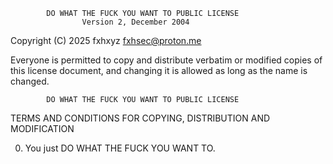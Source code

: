             DO WHAT THE FUCK YOU WANT TO PUBLIC LICENSE
                    Version 2, December 2004

 Copyright (C) 2025 fxhxyz <fxhsec@proton.me>

 Everyone is permitted to copy and distribute verbatim or modified
 copies of this license document, and changing it is allowed as long
 as the name is changed.

            DO WHAT THE FUCK YOU WANT TO PUBLIC LICENSE
   TERMS AND CONDITIONS FOR COPYING, DISTRIBUTION AND MODIFICATION

  0. You just DO WHAT THE FUCK YOU WANT TO.
